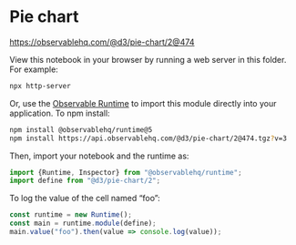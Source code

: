 # Pie chart

https://observablehq.com/@d3/pie-chart/2@474

View this notebook in your browser by running a web server in this folder. For
example:

~~~sh
npx http-server
~~~

Or, use the [Observable Runtime](https://github.com/observablehq/runtime) to
import this module directly into your application. To npm install:

~~~sh
npm install @observablehq/runtime@5
npm install https://api.observablehq.com/@d3/pie-chart/2@474.tgz?v=3
~~~

Then, import your notebook and the runtime as:

~~~js
import {Runtime, Inspector} from "@observablehq/runtime";
import define from "@d3/pie-chart/2";
~~~

To log the value of the cell named “foo”:

~~~js
const runtime = new Runtime();
const main = runtime.module(define);
main.value("foo").then(value => console.log(value));
~~~
